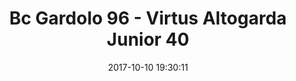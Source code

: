 ---
title: Bc Gardolo 96 - Virtus Altogarda Junior 40
date: 2017-10-10 19:30:11
squadra-a: Bc Gardolo
punteggio-a: 40
squadra-b: Virtus Altogarda Junior
punteggio-b: 96
partite/squadra: coppa-trentino-serie-d-17-18
luogo: Centro Sportivo Trento Nord
categoria: coppa trentino serie d
---